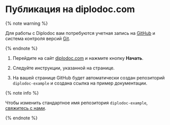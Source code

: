 
# Публикация на diplodoc.com

{% note warning %}

Для работы с Diplodoc вам потребуются учетная запись на [GitHub](https://github.com/) и система контроля версий [Git](https://git-scm.com/downloads).

{% endnote %}


1. Перейдите на сайт [diplodoc.com](https://diplodoc.com/) и нажмите кнопку **Начать**.

1. Следуйте инструкции, указанной на странице. 

1. На вашей странице GitHub будет автоматически создан репозиторий `diplodoc-example` и создана ссылка на пример документации.

{% note info %}

Чтобы изменить стандартное имя репозитория `diplodoc-example`, [свяжитесь с нами](https://diplodoc.com/#contact).

{% endnote %}
